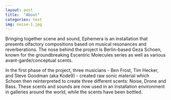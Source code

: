 ```yaml
---
layout: post
title:  "About"
categories: text
img: noise-1.jpg
---
```


Bringing together scene and sound, Ephemera is an installation that presents olfactory compositions based on musical resonances and reverberations. The nose behind the project is Berlin-based Geza Schoen, known for the groundbreaking Escentric Molecules series as well as various avant-garde/conceptual scents.  


In the first phase of the project, three musicians - Ben Frost, Tim Hecker, and Steve Goodman (aka Kode9) - created raw sonic material which Schoen then reinterpreted to create three different scents: Noise, Drone and Bass.
These scents and sounds are now used in an installation environment in galleries around the world, while the scents have been bottled.